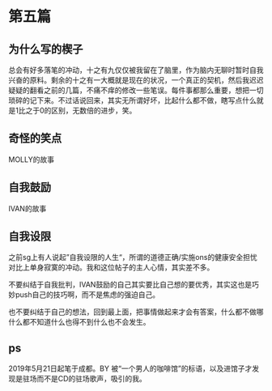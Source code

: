 # 第五篇

## 为什么写的楔子

总会有好多落笔的冲动，十之有九仅仅被我留在了脑里，作为脑内无聊时暂时自我兴奋的原料。剩余的十之有一大概就是现在的状况，一个真正的契机，然后我迟迟疑疑的翻看之前的几篇，不痛不痒的修改一些笔误。每件事都那么重要，想把一切琐碎的记下来。不过话说回来，其实无所谓好坏，比起什么都不做，瞎写点什么就是1比之于0的区别，无数倍的进步，笑。

## 奇怪的笑点

MOLLY的故事

## 自我鼓励

IVAN的故事

## 自我设限

之前sg上有人说起”自我设限的人生“，所谓的道德正确/实施ons的健康安全担忧对比上单身寂寞的冲动。我和这位帖子的主人心情，其实差不多。

不要纠结于自我批判，IVAN鼓励的自己其实要比自己想的要优秀，其实这也是巧妙push自己的技巧啊，而不是焦虑的强迫自己。

也不要纠结于自己的想法，回到最上面，把事情做起来才会有答案，什么都不做哪什么都不知道什么也得不到什么也不会发生。

## ps

2019年5月21日起笔于成都。BY 被“一个男人的咖啡馆”的标语，以及进馆子才发现是驻场而不是CD的驻场歌声，吸引的我。
